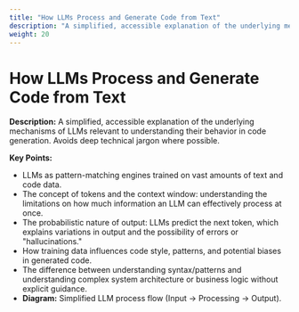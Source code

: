 ```yaml
---
title: "How LLMs Process and Generate Code from Text"
description: "A simplified, accessible explanation of the underlying mechanisms of LLMs relevant to understanding their behavior in code generation. Avoids deep technical jargon where possible."
weight: 20
---
```


# How LLMs Process and Generate Code from Text

**Description:** A simplified, accessible explanation of the underlying mechanisms of LLMs relevant to understanding their behavior in code generation. Avoids deep technical jargon where possible.

**Key Points:**  
  * LLMs as pattern-matching engines trained on vast amounts of text and code data.  
  * The concept of tokens and the context window: understanding the limitations on how much information an LLM can effectively process at once.  
  * The probabilistic nature of output: LLMs predict the next token, which explains variations in output and the possibility of errors or "hallucinations."  
  * How training data influences code style, patterns, and potential biases in generated code.  
  * The difference between understanding syntax/patterns and understanding complex system architecture or business logic without explicit guidance.  
  * **Diagram:** Simplified LLM process flow (Input \-\> Processing \-\> Output).
